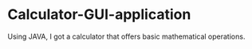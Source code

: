 # Calculator-GUI-application
Using JAVA, I got a calculator that offers basic mathematical operations.
